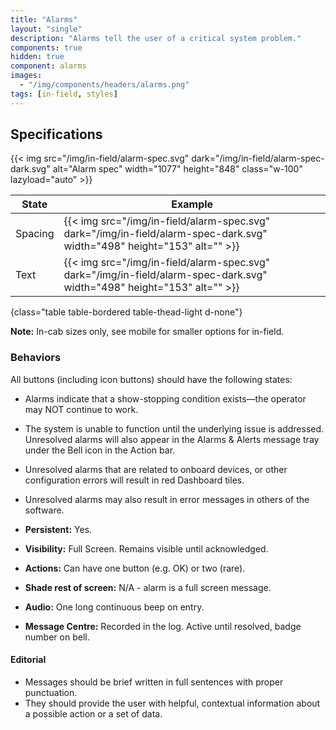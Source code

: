 ```yaml
---
title: "Alarms"
layout: "single"
description: "Alarms tell the user of a critical system problem."
components: true
hidden: true
component: alarms
images:
  - "/img/components/headers/alarms.png"
tags: [in-field, styles]
---
```


## Specifications

{{< img src="/img/in-field/alarm-spec.svg" dark="/img/in-field/alarm-spec-dark.svg" alt="Alarm spec" width="1077" height="848" class="w-100" lazyload="auto" >}}

<!-- prettier-ignore-start -->
| State    | Example                                                                                                                 |
| -------- | ----------------------------------------------------------------------------------------------------------------------- |
| Spacing  | {{< img src="/img/in-field/alarm-spec.svg" dark="/img/in-field/alarm-spec-dark.svg" width="498" height="153" alt="" >}} |
| Text     | {{< img src="/img/in-field/alarm-spec.svg" dark="/img/in-field/alarm-spec-dark.svg" width="498" height="153" alt="" >}} |
{class="table table-bordered table-thead-light d-none"}
<!-- prettier-ignore-end -->

**Note:** In-cab sizes only, see mobile for smaller options for in-field.

### Behaviors

All buttons (including icon buttons) should have the following states:

- Alarms indicate that a show-stopping condition exists—the operator may NOT continue to work.
- The system is unable to function until the underlying issue is addressed. Unresolved alarms will also appear in the Alarms & Alerts message tray under the Bell icon in the Action bar.
- Unresolved alarms that are related to onboard devices, or other configuration errors will result in red Dashboard tiles.
- Unresolved alarms may also result in error messages in others of the software.

- **Persistent:** Yes.
- **Visibility:** Full Screen. Remains visible until acknowledged.
- **Actions:** Can have one button (e.g. OK) or two (rare).
- **Shade rest of screen:** N/A - alarm is a full screen message.
- **Audio:** One long continuous beep on entry.
- **Message Centre:** Recorded in the log. Active until resolved, badge number on bell.

#### Editorial

- Messages should be brief written in full sentences with proper punctuation.
- They should provide the user with helpful, contextual information about a possible action or a set of data.
